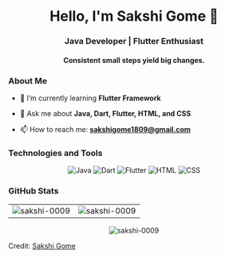 <h1 align="center">Hello, I'm Sakshi Gome 👋</h1>
<h3 align="center">Java Developer | Flutter Enthusiast</h3>
<h4 align="center">Consistent small steps yield big changes.</h4>

### About Me

- 🌱 I’m currently learning **Flutter Framework**

- 💬 Ask me about **Java, Dart, Flutter, HTML, and CSS**

- 📫 How to reach me: **sakshigome1809@gmail.com**

### Technologies and Tools

<p align="center">
  <img src="https://img.shields.io/badge/Java-%23ED8B00.svg?&style=for-the-badge&logo=java&logoColor=white" alt="Java">
  <img src="https://img.shields.io/badge/Dart-%230175C2.svg?&style=for-the-badge&logo=dart&logoColor=white" alt="Dart">
  <img src="https://img.shields.io/badge/Flutter-%2302569B.svg?&style=for-the-badge&logo=flutter&logoColor=white" alt="Flutter">
  <img src="https://img.shields.io/badge/HTML5-%23E34F26.svg?&style=for-the-badge&logo=html5&logoColor=white" alt="HTML">
  <img src="https://img.shields.io/badge/CSS3-%231572B6.svg?&style=for-the-badge&logo=css3&logoColor=white" alt="CSS">
</p>

### GitHub Stats

<table align="center">
  <tr>
    <td>
      <img src="https://github-readme-stats.vercel.app/api?username=sakshi-0009&theme=dark&show_icons=true&locale=en" alt="sakshi-0009" />
    </td>
    <td>
      <img src="https://github-readme-stats.vercel.app/api/top-langs?username=sakshi-0009&theme=dark&show_icons=true&layout=compact" alt="sakshi-0009" />
    </td>
  </tr>
</table>

<div align="center">
  <p>
    <img align="center" src="https://github-readme-streak-stats.herokuapp.com?user=sakshi-0009" alt="sakshi-0009" />
  </p>
</div>

<!-- LeetCode Stats -->
<!--
<h2 align="center">LeetCode Stats</h2>
![LeetCode Stats](https://leetcard.jacoblin.cool/Sakshi_0009?theme=light&font=Noto%20Sans%20Carian&ext=heatmap)
-->

Credit: [Sakshi Gome](https://github.com/sakshi-0009)
